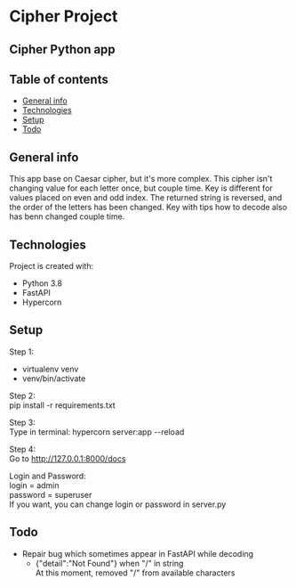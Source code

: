 # Cipher Project
## Cipher Python app

## Table of contents
* [General info](#general-info)
* [Technologies](#technologies)
* [Setup](#setup)
* [Todo](#todo)

## General info
This app base on Caesar cipher, but it's more complex. This cipher isn't changing value
for each letter once, but couple time. Key is different for values placed on even and odd index.
The returned string is reversed, and the order of the letters has been changed. Key with tips how
to decode also has benn changed couple time.



## Technologies
Project is created with:
* Python 3.8
* FastAPI
* Hypercorn

## Setup
Step 1:
* virtualenv venv
* venv/bin/activate

Step 2:\
pip install -r requirements.txt

Step 3:\
Type in terminal: hypercorn server:app --reload

Step 4:\
Go to http://127.0.0.1:8000/docs

Login and Password:\
login = admin\
password = superuser\
If you want, you can change login or password in server.py


## Todo
* Repair bug which sometimes appear in FastAPI while decoding
    - {"detail":"Not Found"} when "/" in string\
      At this moment, removed "/" from available characters